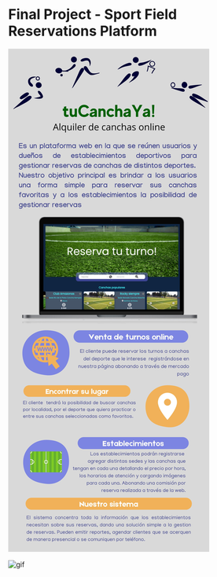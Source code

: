 <!-- @format -->

# Final Project - Sport Field Reservations Platform
<p>
<img src="https://github.com/danmera1980/PF-Reserva-Canchas/blob/71b1800a65c8c813ca2a76c49c754450fa47facf/client/src/assets/img/Sport%20Field%20Reservations%20Platform.jpg" alt="main"/>
</p>

<p>
<img src="https://github.com/danmera1980/PF-Reserva-Canchas/blob/53f37db8802377521d8b653add374ec74d07cf13/client/src/assets/img/tuCanchaYaMockup.gif" alt="gif"/>
</p>


<!-- ## Objetivos del Proyecto

- Construir una App utilizando React, Redux, Node, Sequelize y otros frameworks.
- Afirmar y conectar los conceptos aprendidos en la carrera.
- Aprender mejores prácticas.
- Aprender y practicar el workflow de GIT.
- Usar y practicar testing.

## Horarios y Fechas

El proyecto tendrá una duración máxima de tres semanas. En el caso de que completan todas las tareas antes de dicho lapso podrán avisar a su Instructor para coordinar una fecha de presentación del trabajo (DEMO).

## Comenzando

1.  Crear User Stories.
2.  Determinar la prioridad de las User Stories.
3.  Estimar el tiempo final con el uso de Story Points.
4.  Desglosar las tareas necesarias para llevar a cabo cada User Story.
5.  Dividir los User Stories en tres Sprints.

**IMPORTANTE:** Es necesario contar minimamente con la última versión estable de Node y NPM. Asegurarse de contar con ella para poder instalar correctamente las dependencias necesarias para correr el proyecto.

Actualmente las versiones necesarias son:

- **Node**: 12.18.3 o mayor
- **NPM**: 6.14.16 o mayor

Para verificar que versión tienen instalada:

> node -v
>
> npm -v

## BoilerPlate

El boilerplate cuenta con dos carpetas: `api` y `client`. En estas carpetas estará el código del back-end y el front-end respectivamente.

En `api` crear un archivo llamado: `.env` que tenga la siguiente forma:

```
DB_USER=usuariodepostgres
DB_PASSWORD=passwordDePostgres
DB_HOST=localhost
```

Reemplazar `usuariodepostgres` y `passwordDePostgres` con tus propias credenciales para conectarte a postgres. Este archivo va ser ignorado en la subida a github, ya que contiene información sensible (las credenciales).

Adicionalmente será necesario que creen desde psql una base de datos llamada `canchas`.

El contenido de `client` fue creado usando: Create React App.

## Enunciado

La idea general es crear una aplicación en la cual se pueda:

- Como usuario:
- Visualizar las canchas deportivas cercanas a una ubicación.
- Poder filtrar la búsqueda por localidad, tipo de deporte.
- Agendar un horario para uso de canchas.
- Como Establecimiento.
- Agregar una cancha para que usuarios la puedan reservar.

#### Tecnologías necesarias:

- [ ] React
- [ ] Redux
- [ ] Express
- [ ] Sequelize - Postgres

#### Frontend

Se debe desarrollar una aplicación de React/Redux que contenga las siguientes pantallas/rutas.

**Pagina inicial**: deben armar una landing page con

- [ ] Alguna imagen de fondo representativa al proyecto
- [ ] Input de búsqueda para encontrar canchas por:
- [ ] Nombre
- [ ] Ubicación
- [ ] Tipo de deporte

**Ruta resultados**: debe contener

- [ ] Input de búsqueda para encontrar canchas.
- [ ] Área donde se verá el listado de canchas. Al iniciar deberá cargar los primeros resultados obtenidos y deberá mostrar su:
- Imagen de la cancha
- Nombre del establecimiento
- Ubicación
- Descripción
- Tipo de Deporte
- Precio de alquiler y tiempo
- Botón de favorito
- [ ] Botones/Opciones para filtrar por tipo de deporte, y precio.
- [ ] Botones/Opciones para ordenar tanto ascendentemente como descendentemente los establecimientos por orden de precio como por nombre de establecimiento.
- [ ] Paginado para ir buscando y mostrando las siguientes canchas, 10 canchas por pagina, mostrando las primeras 9 en la primer pagina.
- [ ] Mapa con las ubicaciones de los establecimientos cercanos a una area seleccionada.

**Ruta de detalle del establecimiento**: debe contener

- [ ] Nombre del establecimiento
- [ ] Ubicación
- [ ] Imágenes de las canchas
- [ ] Descripción
- [ ] Calendario disponible
- [ ] Precio
- [ ] Mapa con ubicación

**Ruta de formulario del nuevo establecimiento**: debe contener

- [ ] Nombre del establecimiento
- [ ] Ubicación
- [ ] Creación de canchas/productos
- [ ] Nombre
- [ ] Imágenes de las canchas
- [ ] Descripción
- [ ] Calendario disponible
- [ ] Precio

**Ruta de detalle del Usuario**: debe contener

- [ ] Nombre
- [ ] Foto
- [ ] Reservas
- Actuales
- Pasadas
- Canceladas
- [ ] Pagos o Transacciones
- Pagadas
- Pendientes

**Ruta de formulario de nuevo Usuario**: debe contener

- [ ] Nombre
- [ ] Foto

> Es requisito que los formulario de creación estén validados con JavaScript y no sólo con validaciones HTML. Pueden agregar las validaciones que consideren.

#### Base de datos

El modelo de la base de datos deberá tener las siguientes entidades (Aquellas propiedades marcadas con asterisco deben ser obligatorias):

- [ ] Usuario con las siguientes propiedades:

- ID (Código de 3 letras) \*
- Nombre \*

- Crear las respectivas relaciones.

#### Backend

Se debe desarrollar un servidor en Node/Express con las siguientes rutas:

**Usuarios**

- [ ] **GET /users**:
- Deberán traer todos los usuarios desde la base de datos.
- [ ] **GET /users/{idUser}**:
- Obtener el detalle de un usuario en particular.
- Debe traer solo los datos pedidos en la ruta de detalle de usuario.
- Incluir los datos de las reservas realizadas anteriormente.
- [ ] **GET /users?name="..."**:
- Obtener los usuarios que coincidan con el nombre pasado como query parameter (No necesariamente tiene que ser una matcheo exacto).
- Si no existe ningún usuario mostrar un mensaje adecuado.
- [ ] **POST /user**:
- Recibe los datos recolectados desde el formulario controlado de la ruta de creación de usuario por body.
- Crea un usuario en la base de datos.

**Establecimientos**

- [ ] **GET /establishment**:
- Deberán traer todos los establecimientos desde la base de datos.
- [ ] **GET /establishment/{idEstablishment}**:
- Obtener el detalle de un establecimiento en particular.
- Debe traer solo los datos pedidos en la ruta de detalle de establecimientos.
- Incluir los datos de las canchas.
- [ ] **GET /establishment?name="..."**:
- Obtener los establecimientos que coincidan con el nombre pasado como query parameter (No necesariamente tiene que ser una matcheo exacto).
- Si no existe ningún establecimiento mostrar un mensaje adecuado.
- [ ] **POST /establishment**:
- Recibe los datos recolectados desde el formulario controlado de la ruta de creación de establecimiento por body.
- Crea un establecimientos en la base de datos.

#### Testing

- [ ] Al menos tener un componente del frontend con sus tests respectivos.
- [ ] Al menos tener una ruta del backend con sus tests respectivos.
- [ ] Al menos tener un modelo de la base de datos con sus tests respectivos. -->
